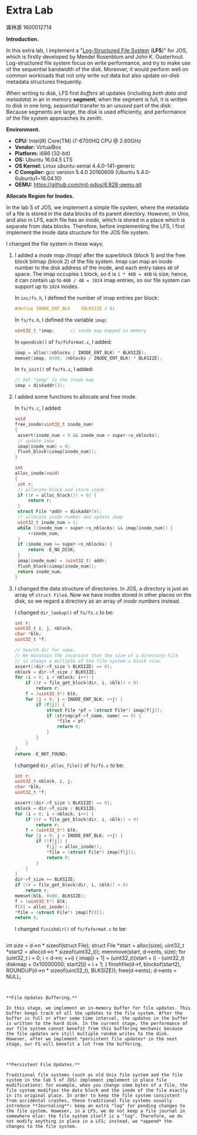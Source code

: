 # Extra Lab

龚林源 1600012714

**Introduction.**

In this extra lab, I implement a "[Log-Structured File System](<https://people.eecs.berkeley.edu/~brewer/cs262/LFS.pdf>) (**LFS**)" for JOS, which is firstly developed by Mendel Rosenblum and John K. Ousterhout. Log-structured file system focus on write performance, and try to make use of the sequential bandwidth of the disk. Moreover, it would perform well on common workloads that not only write out data but also update on-disk metadata structures frequently.

When writing to disk, LFS first *buffers* all updates (including *both data and metadata*) in an in memory **segment**; when the segment is full, it is written to disk in one long, *sequential* transfer to an *unused* part of the disk: Because segments are large, the disk is used efficiently, and performance of the file system approaches its zenith.

**Environment.**

- **CPU:** Intel(R) Core(TM) i7-6700HQ CPU @ 2.60GHz
- **Vendor:** VirtualBox
- **Platform:** i686 (32-bit)
- **OS:** Ubuntu 16.04.5 LTS
- **OS Kernel:** Linux ubuntu-xenial 4.4.0-141-generic
- **C Compiler:** gcc version 5.4.0 20160609 (Ubuntu 5.4.0-6ubuntu1~16.04.10)
- **QEMU:** https://github.com/mit-pdos/6.828-qemu.git

**Allocate Region for Inodes.**

In the lab 5 of JOS, we implement a simple file system, where the metadata of a file is stored in the data blocks of its parent directory. However, in Unix, and also in LFS, each file has an *inode*, which is stored in a place which is separate from data blocks. Therefore, before implementing the LFS, I first implement the inode data structure for the JOS file system.

I changed the file system in these ways:

1. I added a *inode map (imap)* after the superblock (block 1) and the free block bitmap (block 2) of the file system. Imap can map an inode number to the disk address of the inode, and each entry takes `4B` of space. The imap occupies `1` block, so it is `1 * 4KB = 4KB`  is size; hence, it can contain up to `4KB / 4B = 1024` imap entries, so our file system can support up to `1024` inodes.

   In `inc/fs.h`, I defined the number of imap entries per block:

   ```c
   #define INODE_ENT_BLK	(BLKSIZE / 4)
   ```

   In `fs/fs.h`, I defined the variable `imap`:

   ```c
   uint32_t *imap;		// inode map mapped in memory
   ```

   In `opendisk()` of `fs/fsformat.c`, I added:

   ```c
   imap = alloc((nblocks / INODE_ENT_BLK) * BLKSIZE);
   memset(imap, 0x00, (nblocks / INODE_ENT_BLK) * BLKSIZE);
   ```
   
   In `fs_init()` of `fs/fs.c`, I added:
   
   ```c
   // Set "imap" to the inode map
   imap = diskaddr(3);
   ```

2. I added some functions to allocate and free inode.

   In `fs/fs.c`, I added:

   ```c
   void
   free_inode(uint32_t inode_num)
   {
   	assert(inode_num > 0 && inode_num < super->s_nblocks);
   	// update imap
   	imap[inode_num] = 0;
   	flush_block(&imap[inode_num]);
   }
   
   int
   alloc_inode(void)
   {
   	int r;
   	// allocate block and store inode
   	if ((r = alloc_block()) < 0) {
   		return r;
   	}
   	struct File *addr = diskaddr(r);
   	// allocate inode number and update imap
   	uint32_t inode_num = 1;
   	while ((inode_num < super->s_nblocks) && imap[inode_num]) {
   		++inode_num;
   	}
   	if (inode_num >= super->s_nblocks) {
   		return -E_NO_DISK;
   	}
   	imap[inode_num] = (uint32_t) addr;
   	flush_block(&imap[inode_num]);
   	return inode_num;
   }
   ```

3. I changed the data structure of directories. In JOS, a directory is just an array of `struct File`s. Now we have inodes stored in other places on the disk, so we regard a directory as an array of *inode number*s instead.

   I changed `dir_lookup()` of `fs/fs.c` to be:

   ```c
   int r;
   uint32_t i, j, nblock;
   char *blk;
   uint32_t *f;
   
   // Search dir for name.
   // We maintain the invariant that the size of a directory-file
   // is always a multiple of the file system's block size.
   assert((dir->f_size % BLKSIZE) == 0);
   nblock = dir->f_size / BLKSIZE;
   for (i = 0; i < nblock; i++) {
       if ((r = file_get_block(dir, i, &blk)) < 0)
           return r;
       f = (uint32_t*) blk;
       for (j = 0; j < INODE_ENT_BLK; ++j) {
           if (f[j]) {
               struct File *pf = (struct File*) imap[f[j]];
               if (strcmp(pf->f_name, name) == 0) {
                   *file = pf;
                   return 0;
               }
           }
       }
   }
   return -E_NOT_FOUND;
   ```

   I changed `dir_alloc_file()` of `fs/fs.c` to be:

   ```c
   int r;
   uint32_t nblock, i, j;
   char *blk;
   uint32_t *f;
   
   assert((dir->f_size % BLKSIZE) == 0);
   nblock = dir->f_size / BLKSIZE;
   for (i = 0; i < nblock; i++) {
       if ((r = file_get_block(dir, i, &blk)) < 0)
           return r;
       f = (uint32_t*) blk;
       for (j = 0; j < INODE_ENT_BLK; ++j) {
           if (!f[j]) {
               f[j] = alloc_inode();
               *file = (struct File*) imap[f[j]];
               return 0;
           }
       }
   }
   dir->f_size += BLKSIZE;
   if ((r = file_get_block(dir, i, &blk)) < 0)
       return r;
   memset(blk, 0x00, BLKSIZE);
   f = (uint32_t*) blk;
   f[0] = alloc_inode();
   *file = (struct File*) imap[f[0]];
   return 0;
   ```
   
   I changed `finishdir()` of `fs/fsformat.c` to be:

   ```c
int size = d->n * sizeof(struct File);
   struct File *start = alloc(size);
   uint32_t *start2 = alloc(d->n * sizeof(uint32_t));
   memmove(start, d->ents, size);
   for (uint32_t i = 0; i < d->n; ++i) {
       imap[i + 1] = (uint32_t)(start + i) - (uint32_t) diskmap + 0x10000000;
       start2[i] = i + 1;
   }
   finishfile(d->f, blockof(start2), ROUNDUP(d->n * sizeof(uint32_t), BLKSIZE));
   free(d->ents);
   d->ents = NULL;
   ```
   

**File Updates Buffering.**

In this stage, we implement an in-memory buffer for file updates. This buffer keeps track of all the updates to the file system. After the buffer is full or after some time interval, the updates in the buffer is written to the hard disk. In the current stage, the performance of our file system cannot benefit from this buffering mechanic because the file updates are still multiple random writes to the disk. However, after we implement *persistent file updates* in the next stage, our FS will benefit a lot from the buffering. 



**Persistent File Updates.**

Traditional file systems (such as old Unix file system and the file system in the lab 5 of JOS) implement implement in place file modifications: for example, when you change some bytes of a file, the file system modifies the data block and the inode of the file exactly in its original place. In order to keep the file system consistent from accidental crashes, these traditional file systems usually introduce **Journaling**: keep an extra "log" for pending changes to the file system. However, in a LFS, we do not keep a file journal in somewhere else: the file system itself is a "log". Therefore, we do not modify anything in place in a LFS; instead, we *append* the changes to the file system.

